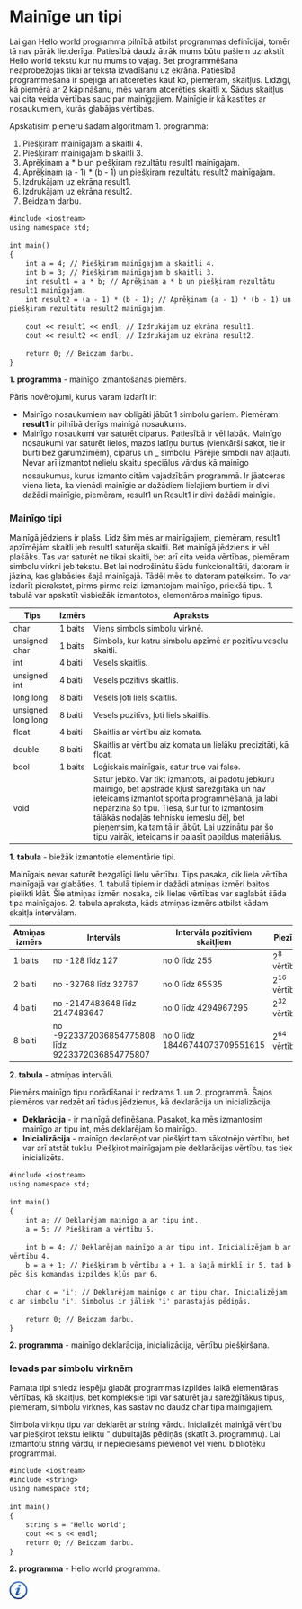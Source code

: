 # Mainīge un tipi

Lai gan Hello world programma pilnībā atbilst programmas definīcijai, tomēr tā nav pārāk lietderīga. Patiesībā daudz ātrāk mums būtu pašiem uzrakstīt Hello world tekstu kur nu mums to vajag. Bet programmēšana neaprobežojas tikai ar teksta izvadīšanu uz ekrāna. Patiesībā programmēšana ir spējīga arī atcerēties kaut ko, piemēram, skaitļus. Līdzīgi, kā piemērā ar 2 kāpināšanu, mēs varam atcerēties skaitli x. Šādus skaitļus vai cita veida vērtības sauc par mainīgajiem. Mainīgie ir kā kastītes ar nosaukumiem, kurās glabājas vērtības.

Apskatīsim piemēru šādam algoritmam 1. programmā:

1. Piešķiram mainīgajam a skaitli 4.
1. Piešķiram mainīgajam b skaitli 3.
1. Aprēķinam a * b un piešķiram rezultātu result1 mainīgajam.
1. Aprēķinam (a - 1) * (b - 1) un piešķiram rezultātu result2 mainīgajam.
1. Izdrukājam uz ekrāna result1.
1. Izdrukājam uz ekrāna result2.
1. Beidzam darbu.


```
#include <iostream>
using namespace std;

int main()
{
    int a = 4; // Piešķiram mainīgajam a skaitli 4.
    int b = 3; // Piešķiram mainīgajam b skaitli 3.
    int result1 = a * b; // Aprēķinam a * b un piešķiram rezultātu result1 mainīgajam.
    int result2 = (a - 1) * (b - 1); // Aprēķinam (a - 1) * (b - 1) un piešķiram rezultātu result2 mainīgajam.
    
    cout << result1 << endl; // Izdrukājam uz ekrāna result1.
    cout << result2 << endl; // Izdrukājam uz ekrāna result2.

    return 0; // Beidzam darbu.
}
```


**1. programma** - mainīgo izmantošanas piemērs.


Pāris novērojumi, kurus varam izdarīt ir:

- Mainīgo nosaukumiem nav obligāti jābūt 1 simbolu gariem. Piemēram **result1** ir pilnībā derīgs mainīgā nosaukums.
- Mainīgo nosaukumi var saturēt ciparus. Patiesībā ir vēl labāk. Mainīgo nosaukumi var saturēt lielos, mazos latīņu burtus (vienkārši sakot, tie ir burti bez garumzīmēm), ciparus un _ simbolu. Pārējie simboli nav atļauti. Nevar arī izmantot nelielu skaitu speciālus vārdus kā mainīgo nosaukumus, kurus izmanto citām vajadzībām programmā. Ir jāatceras viena lieta, ka vienādi mainīgie ar dažādiem lielajiem burtiem ir divi dažādi mainīgie, piemēram, result1 un Result1 ir divi dažādi mainīgie.

### Mainīgo tipi

Mainīgā jēdziens ir plašs. Līdz šim mēs ar mainīgajiem, piemēram, result1 apzīmējām skaitli jeb result1 saturēja skaitli. Bet mainīgā jēdziens ir vēl plašāks. Tas var saturēt ne tikai skaitli, bet arī cita veida vērtības, piemēram simbolu virkni jeb tekstu. Bet lai nodrošinātu šādu funkcionalitāti, datoram ir jāzina, kas glabāsies šajā mainīgajā. Tādēļ mēs to datoram pateiksim. To var izdarīt pierakstot, pirms pirmo reizi izmantojam mainīgo, priekšā tipu. 1. tabulā var apskatīt visbiežāk izmantotos, elementāros mainīgo tipus.

Tips | Izmērs | Apraksts
---|---|---
char | 1 baits | Viens simbols simbolu virknē.
unsigned char | 1 baits | Simbols, kur katru simbolu apzīmē ar pozitīvu veselu skaitli.
int | 4 baiti | Vesels skaitlis.
unsigned int | 4 baiti | Vesels pozitīvs skaitlis.
long long | 8 baiti | Vesels ļoti liels skaitlis.
unsigned long long | 8 baiti | Vesels pozitīvs, ļoti liels skaitlis.
float | 4 baiti | Skaitlis ar vērtību aiz komata.
double | 8 baiti | Skaitlis ar vērtību aiz komata un lielāku precizitāti, kā float.
bool | 1 baits | Loģiskais mainīgais, satur true vai false.
void | | Satur jebko. Var tikt izmantots, lai padotu jebkuru mainīgo, bet apstrāde kļūst sarežģītāka un nav ieteicams izmantot sporta programmēšanā, ja labi nepārzina šo tipu. Tiesa, šur tur to izmantosim tālākās nodaļās tehnisku iemeslu dēļ, bet pieņemsim, ka tam tā ir jābūt. Lai uzzinātu par šo tipu vairāk, ieteicams ir palasīt papildus materiālus.


**1. tabula** - biežāk izmantotie elementārie tipi.


Mainīgais nevar saturēt bezgalīgi lielu vērtību. Tips pasaka, cik liela vērtība mainīgajā var glabāties. 1. tabulā tipiem ir dažādi atmiņas izmēri baitos pielikti klāt. Šie atmiņas izmēri nosaka, cik lielas vērtības var saglabāt šāda tipa mainīgajos. 2. tabula apraksta, kāds atmiņas izmērs atbilst kādam skaitļa intervālam.

Atmiņas izmērs | Intervāls | Intervāls pozitīviem skaitļiem | Piezīme
---|---|---|---
1 baits | no -128 līdz 127 | no 0 līdz 255 | 2<sup>8</sup> vērtības.
2 baiti | no -32768 līdz 32767 | no 0 līdz 65535 | 2<sup>16</sup> vērtības
4 baiti | no -2147483648 līdz 2147483647 | no 0 līdz 4294967295 | 2<sup>32</sup> vērtības
8 baiti | no -9223372036854775808 līdz 9223372036854775807 | no 0 līdz 18446744073709551615 | 2<sup>64</sup> vērtības


**2. tabula** - atmiņas intervāli.


Piemērs mainīgo tipu norādīšanai ir redzams 1. un 2. programmā. Šajos piemēros var redzēt arī tādus jēdzienus, kā deklarācija un inicializācija.

- **Deklarācija** - ir mainīgā definēšana. Pasakot, ka mēs izmantosim mainīgo ar tipu int, mēs deklarējam šo mainīgo.
- **Inicializācija** - mainīgo deklarējot var piešķirt tam sākotnējo vērtību, bet var arī atstāt tukšu. Piešķirot mainīgajam pie deklarācijas vērtību, tas tiek inicializēts.


```
#include <iostream>
using namespace std;

int main()
{
    int a; // Deklarējam mainīgo a ar tipu int.
    a = 5; // Piešķiram a vērtību 5.
    
    int b = 4; // Deklarējam mainīgo a ar tipu int. Inicializējam b ar vērtību 4.
    b = a + 1; // Piešķiram b vērtību a + 1. a šajā mirklī ir 5, tad b pēc šīs komandas izpildes kļūs par 6.
    
    char c = 'i'; // Deklarējam mainīgo c ar tipu char. Inicializējam c ar simbolu 'i'. Simbolus ir jāliek 'i' parastajās pēdiņās.

    return 0; // Beidzam darbu.
}
```


**2. programma** - mainīgo deklarācija, inicializācija, vērtību piešķiršana.


### Ievads par simbolu virknēm

Pamata tipi sniedz iespēju glabāt programmas izpildes laikā elementāras vērtības, kā skaitļus, bet kompleksie tipi var saturēt jau sarežģītākus tipus, piemēram, simbolu virknes, kas sastāv no daudz char tipa mainīgajiem.

Simbola virkņu tipu var deklarēt ar string vārdu. Inicializēt mainīgā vērtību var piešķirot tekstu ieliktu " dubultajās pēdiņās (skatīt 3. programmu). Lai izmantotu string vārdu, ir nepieciešams pievienot vēl vienu bibliotēku programmai.

```
#include <iostream>
#include <string>
using namespace std;

int main()
{
    string s = "Hello world";
    cout << s << endl;
    return 0; // Beidzam darbu.
}
```


**2. programma** - Hello world programma.


<a href="http://www.cplusplus.com/doc/tutorial/variables/" target="_blank">![Vairāk informācija](/media/theory/information.png)</a>